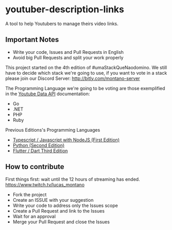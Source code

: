 # youtuber-description-links
A tool to help Youtubers to manage theirs video links.

## Important Notes
- Write your code, Issues and Pull Requests in English
- Avoid big Pull Requests and split your work properly

This project started on the 4th edition of #umaStackQueNaodomino. We still have to decide which stack we're going to use, if you want to vote in a stack please join our Discord Server: http://bitly.com/montano-server

The Programming Language we're going to be voting are those exemplified in the [Youtube Data API](https://developers.google.com/youtube/v3/code_samples/apps-script) documentation:
- Go
- .NET
- PHP
- Ruby

Previous Editions's Programming Languages
- [Typescript / Javascript with NodeJS (First Edition)](https://github.com/lucasmontano/twitch)
- [Python (Second Edition)](https://github.com/lucasmontano/magic-link)
- [Flutter / Dart Third Edition](https://github.com/lucasmontano/learn-tech)

## How to contribute
First things first: wait until the 12 hours of streaming has ended.
https://www.twitch.tv/lucas_montano

- Fork the project
- Create an ISSUE with your suggestion
- Write your code to address only the Issues scope
- Create a Pull Request and link to the Issues
- Wait for an approval
- Merge your Pull Request and close the Issues
